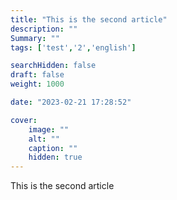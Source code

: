 ```yaml
---
title: "This is the second article"
description: ""
Summary: ""
tags: ['test','2','english']

searchHidden: false
draft: false
weight: 1000

date: "2023-02-21 17:28:52"

cover:
    image: ""
    alt: ""
    caption: ""
    hidden: true
---
```


This is the second article
